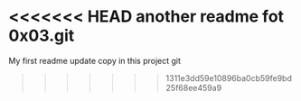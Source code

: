 <<<<<<< HEAD
another readme fot 0x03.git
=======
My first readme update copy in this project git
>>>>>>> 1311e3dd59e10896ba0cb59fe9bd25f68ee459a9
